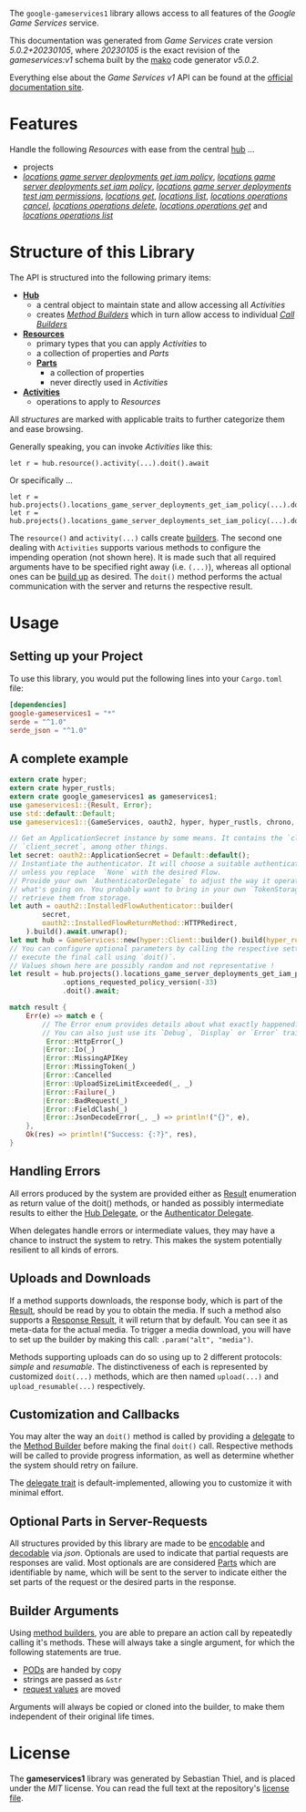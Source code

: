 <!---
DO NOT EDIT !
This file was generated automatically from 'src/generator/templates/api/README.md.mako'
DO NOT EDIT !
-->
The `google-gameservices1` library allows access to all features of the *Google Game Services* service.

This documentation was generated from *Game Services* crate version *5.0.2+20230105*, where *20230105* is the exact revision of the *gameservices:v1* schema built by the [mako](http://www.makotemplates.org/) code generator *v5.0.2*.

Everything else about the *Game Services* *v1* API can be found at the
[official documentation site](https://cloud.google.com/solutions/gaming/).
# Features

Handle the following *Resources* with ease from the central [hub](https://docs.rs/google-gameservices1/5.0.2+20230105/google_gameservices1/GameServices) ... 

* projects
 * [*locations game server deployments get iam policy*](https://docs.rs/google-gameservices1/5.0.2+20230105/google_gameservices1/api::ProjectLocationGameServerDeploymentGetIamPolicyCall), [*locations game server deployments set iam policy*](https://docs.rs/google-gameservices1/5.0.2+20230105/google_gameservices1/api::ProjectLocationGameServerDeploymentSetIamPolicyCall), [*locations game server deployments test iam permissions*](https://docs.rs/google-gameservices1/5.0.2+20230105/google_gameservices1/api::ProjectLocationGameServerDeploymentTestIamPermissionCall), [*locations get*](https://docs.rs/google-gameservices1/5.0.2+20230105/google_gameservices1/api::ProjectLocationGetCall), [*locations list*](https://docs.rs/google-gameservices1/5.0.2+20230105/google_gameservices1/api::ProjectLocationListCall), [*locations operations cancel*](https://docs.rs/google-gameservices1/5.0.2+20230105/google_gameservices1/api::ProjectLocationOperationCancelCall), [*locations operations delete*](https://docs.rs/google-gameservices1/5.0.2+20230105/google_gameservices1/api::ProjectLocationOperationDeleteCall), [*locations operations get*](https://docs.rs/google-gameservices1/5.0.2+20230105/google_gameservices1/api::ProjectLocationOperationGetCall) and [*locations operations list*](https://docs.rs/google-gameservices1/5.0.2+20230105/google_gameservices1/api::ProjectLocationOperationListCall)




# Structure of this Library

The API is structured into the following primary items:

* **[Hub](https://docs.rs/google-gameservices1/5.0.2+20230105/google_gameservices1/GameServices)**
    * a central object to maintain state and allow accessing all *Activities*
    * creates [*Method Builders*](https://docs.rs/google-gameservices1/5.0.2+20230105/google_gameservices1/client::MethodsBuilder) which in turn
      allow access to individual [*Call Builders*](https://docs.rs/google-gameservices1/5.0.2+20230105/google_gameservices1/client::CallBuilder)
* **[Resources](https://docs.rs/google-gameservices1/5.0.2+20230105/google_gameservices1/client::Resource)**
    * primary types that you can apply *Activities* to
    * a collection of properties and *Parts*
    * **[Parts](https://docs.rs/google-gameservices1/5.0.2+20230105/google_gameservices1/client::Part)**
        * a collection of properties
        * never directly used in *Activities*
* **[Activities](https://docs.rs/google-gameservices1/5.0.2+20230105/google_gameservices1/client::CallBuilder)**
    * operations to apply to *Resources*

All *structures* are marked with applicable traits to further categorize them and ease browsing.

Generally speaking, you can invoke *Activities* like this:

```Rust,ignore
let r = hub.resource().activity(...).doit().await
```

Or specifically ...

```ignore
let r = hub.projects().locations_game_server_deployments_get_iam_policy(...).doit().await
let r = hub.projects().locations_game_server_deployments_set_iam_policy(...).doit().await
```

The `resource()` and `activity(...)` calls create [builders][builder-pattern]. The second one dealing with `Activities` 
supports various methods to configure the impending operation (not shown here). It is made such that all required arguments have to be 
specified right away (i.e. `(...)`), whereas all optional ones can be [build up][builder-pattern] as desired.
The `doit()` method performs the actual communication with the server and returns the respective result.

# Usage

## Setting up your Project

To use this library, you would put the following lines into your `Cargo.toml` file:

```toml
[dependencies]
google-gameservices1 = "*"
serde = "^1.0"
serde_json = "^1.0"
```

## A complete example

```Rust
extern crate hyper;
extern crate hyper_rustls;
extern crate google_gameservices1 as gameservices1;
use gameservices1::{Result, Error};
use std::default::Default;
use gameservices1::{GameServices, oauth2, hyper, hyper_rustls, chrono, FieldMask};

// Get an ApplicationSecret instance by some means. It contains the `client_id` and 
// `client_secret`, among other things.
let secret: oauth2::ApplicationSecret = Default::default();
// Instantiate the authenticator. It will choose a suitable authentication flow for you, 
// unless you replace  `None` with the desired Flow.
// Provide your own `AuthenticatorDelegate` to adjust the way it operates and get feedback about 
// what's going on. You probably want to bring in your own `TokenStorage` to persist tokens and
// retrieve them from storage.
let auth = oauth2::InstalledFlowAuthenticator::builder(
        secret,
        oauth2::InstalledFlowReturnMethod::HTTPRedirect,
    ).build().await.unwrap();
let mut hub = GameServices::new(hyper::Client::builder().build(hyper_rustls::HttpsConnectorBuilder::new().with_native_roots().https_or_http().enable_http1().enable_http2().build()), auth);
// You can configure optional parameters by calling the respective setters at will, and
// execute the final call using `doit()`.
// Values shown here are possibly random and not representative !
let result = hub.projects().locations_game_server_deployments_get_iam_policy("resource")
             .options_requested_policy_version(-33)
             .doit().await;

match result {
    Err(e) => match e {
        // The Error enum provides details about what exactly happened.
        // You can also just use its `Debug`, `Display` or `Error` traits
         Error::HttpError(_)
        |Error::Io(_)
        |Error::MissingAPIKey
        |Error::MissingToken(_)
        |Error::Cancelled
        |Error::UploadSizeLimitExceeded(_, _)
        |Error::Failure(_)
        |Error::BadRequest(_)
        |Error::FieldClash(_)
        |Error::JsonDecodeError(_, _) => println!("{}", e),
    },
    Ok(res) => println!("Success: {:?}", res),
}

```
## Handling Errors

All errors produced by the system are provided either as [Result](https://docs.rs/google-gameservices1/5.0.2+20230105/google_gameservices1/client::Result) enumeration as return value of
the doit() methods, or handed as possibly intermediate results to either the 
[Hub Delegate](https://docs.rs/google-gameservices1/5.0.2+20230105/google_gameservices1/client::Delegate), or the [Authenticator Delegate](https://docs.rs/yup-oauth2/*/yup_oauth2/trait.AuthenticatorDelegate.html).

When delegates handle errors or intermediate values, they may have a chance to instruct the system to retry. This 
makes the system potentially resilient to all kinds of errors.

## Uploads and Downloads
If a method supports downloads, the response body, which is part of the [Result](https://docs.rs/google-gameservices1/5.0.2+20230105/google_gameservices1/client::Result), should be
read by you to obtain the media.
If such a method also supports a [Response Result](https://docs.rs/google-gameservices1/5.0.2+20230105/google_gameservices1/client::ResponseResult), it will return that by default.
You can see it as meta-data for the actual media. To trigger a media download, you will have to set up the builder by making
this call: `.param("alt", "media")`.

Methods supporting uploads can do so using up to 2 different protocols: 
*simple* and *resumable*. The distinctiveness of each is represented by customized 
`doit(...)` methods, which are then named `upload(...)` and `upload_resumable(...)` respectively.

## Customization and Callbacks

You may alter the way an `doit()` method is called by providing a [delegate](https://docs.rs/google-gameservices1/5.0.2+20230105/google_gameservices1/client::Delegate) to the 
[Method Builder](https://docs.rs/google-gameservices1/5.0.2+20230105/google_gameservices1/client::CallBuilder) before making the final `doit()` call. 
Respective methods will be called to provide progress information, as well as determine whether the system should 
retry on failure.

The [delegate trait](https://docs.rs/google-gameservices1/5.0.2+20230105/google_gameservices1/client::Delegate) is default-implemented, allowing you to customize it with minimal effort.

## Optional Parts in Server-Requests

All structures provided by this library are made to be [encodable](https://docs.rs/google-gameservices1/5.0.2+20230105/google_gameservices1/client::RequestValue) and 
[decodable](https://docs.rs/google-gameservices1/5.0.2+20230105/google_gameservices1/client::ResponseResult) via *json*. Optionals are used to indicate that partial requests are responses 
are valid.
Most optionals are are considered [Parts](https://docs.rs/google-gameservices1/5.0.2+20230105/google_gameservices1/client::Part) which are identifiable by name, which will be sent to 
the server to indicate either the set parts of the request or the desired parts in the response.

## Builder Arguments

Using [method builders](https://docs.rs/google-gameservices1/5.0.2+20230105/google_gameservices1/client::CallBuilder), you are able to prepare an action call by repeatedly calling it's methods.
These will always take a single argument, for which the following statements are true.

* [PODs][wiki-pod] are handed by copy
* strings are passed as `&str`
* [request values](https://docs.rs/google-gameservices1/5.0.2+20230105/google_gameservices1/client::RequestValue) are moved

Arguments will always be copied or cloned into the builder, to make them independent of their original life times.

[wiki-pod]: http://en.wikipedia.org/wiki/Plain_old_data_structure
[builder-pattern]: http://en.wikipedia.org/wiki/Builder_pattern
[google-go-api]: https://github.com/google/google-api-go-client

# License
The **gameservices1** library was generated by Sebastian Thiel, and is placed 
under the *MIT* license.
You can read the full text at the repository's [license file][repo-license].

[repo-license]: https://github.com/Byron/google-apis-rsblob/main/LICENSE.md

